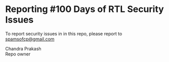 # Reporting #100 Days of RTL Security Issues

To report security issues in in this repo, please report to 
spamsofcp@gmail.com


Chandra Prakash <br>
Repo owner
